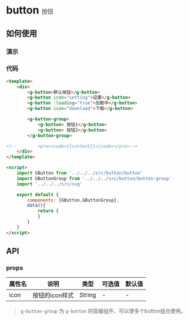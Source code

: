# button  <font size=3 color=gray> 按钮 </font>

## 如何使用

### 演示

<ClientOnly>
   <button-demos></button-demos>
</ClientOnly>

### 代码
```html
<template>
    <div>
        <g-button>默认按钮</g-button>
        <g-button icon="setting">设置</g-button>
        <g-button :loading="true">加载中</g-button>
        <g-button icon="download">下载</g-button>

        <g-button-group>
            <g-button> 按钮1</g-button>
            <g-button> 按钮2</g-button>
        </g-button-group>

<!--        <pre><code>{{content}}</code></pre>-->
    </div>
</template>

<script>
    import GButton from '../../../src/button/button'
    import GButtonGroup from '../../../src/button/button-group'
    import '../../../src/svg'

    export default {
        components: {GButton,GButtonGroup},
        data(){
            return {
            }
        }
    }
</script>
```
## API

### props
| 属性名         | 说明           | 类型   | 可选值 | 默认值
| ------------- |----------------|-------| ------| ----
| icon |  按钮的icon样式 |  String | - | - 

> `g-button-group` 为 `g-button` 的容器组件，可以使多个button组合使用。
